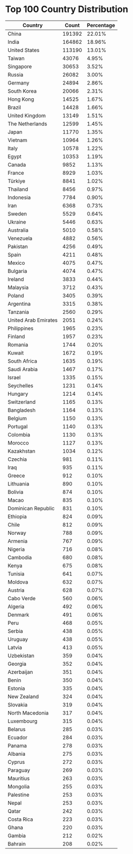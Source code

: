 # Top 100 Country Distribution
| Country | Count | Percentage |
|----|----|----|
| China | 191392 | 22.01% |
| India | 164862 | 18.96% |
| United States | 113190 | 13.01% |
| Taiwan | 43076 | 4.95% |
| Singapore | 30653 | 3.52% |
| Russia | 26082 | 3.00% |
| Germany | 24894 | 2.86% |
| South Korea | 20066 | 2.31% |
| Hong Kong | 14525 | 1.67% |
| Brazil | 14428 | 1.66% |
| United Kingdom | 13149 | 1.51% |
| The Netherlands | 12599 | 1.45% |
| Japan | 11770 | 1.35% |
| Vietnam | 10964 | 1.26% |
| Italy | 10578 | 1.22% |
| Egypt | 10353 | 1.19% |
| Canada | 9852 | 1.13% |
| France | 8929 | 1.03% |
| Türkiye | 8841 | 1.02% |
| Thailand | 8456 | 0.97% |
| Indonesia | 7784 | 0.90% |
| Iran | 6368 | 0.73% |
| Sweden | 5529 | 0.64% |
| Ukraine | 5446 | 0.63% |
| Australia | 5010 | 0.58% |
| Venezuela | 4882 | 0.56% |
| Pakistan | 4256 | 0.49% |
| Spain | 4211 | 0.48% |
| Mexico | 4075 | 0.47% |
| Bulgaria | 4074 | 0.47% |
| Ireland | 3833 | 0.44% |
| Malaysia | 3712 | 0.43% |
| Poland | 3405 | 0.39% |
| Argentina | 3315 | 0.38% |
| Tanzania | 2560 | 0.29% |
| United Arab Emirates | 2051 | 0.24% |
| Philippines | 1965 | 0.23% |
| Finland | 1957 | 0.23% |
| Romania | 1744 | 0.20% |
| Kuwait | 1672 | 0.19% |
| South Africa | 1635 | 0.19% |
| Saudi Arabia | 1467 | 0.17% |
| Israel | 1335 | 0.15% |
| Seychelles | 1231 | 0.14% |
| Hungary | 1214 | 0.14% |
| Switzerland | 1165 | 0.13% |
| Bangladesh | 1164 | 0.13% |
| Belgium | 1150 | 0.13% |
| Portugal | 1140 | 0.13% |
| Colombia | 1130 | 0.13% |
| Morocco | 1127 | 0.13% |
| Kazakhstan | 1034 | 0.12% |
| Czechia | 981 | 0.11% |
| Iraq | 935 | 0.11% |
| Greece | 912 | 0.10% |
| Lithuania | 890 | 0.10% |
| Bolivia | 874 | 0.10% |
| Macao | 835 | 0.10% |
| Dominican Republic | 831 | 0.10% |
| Ethiopia | 824 | 0.09% |
| Chile | 812 | 0.09% |
| Norway | 788 | 0.09% |
| Armenia | 767 | 0.09% |
| Nigeria | 716 | 0.08% |
| Cambodia | 680 | 0.08% |
| Kenya | 675 | 0.08% |
| Tunisia | 641 | 0.07% |
| Moldova | 632 | 0.07% |
| Austria | 628 | 0.07% |
| Cabo Verde | 560 | 0.06% |
| Algeria | 492 | 0.06% |
| Denmark | 491 | 0.06% |
| Peru | 468 | 0.05% |
| Serbia | 438 | 0.05% |
| Uruguay | 438 | 0.05% |
| Latvia | 413 | 0.05% |
| Uzbekistan | 359 | 0.04% |
| Georgia | 352 | 0.04% |
| Azerbaijan | 351 | 0.04% |
| Benin | 350 | 0.04% |
| Estonia | 335 | 0.04% |
| New Zealand | 324 | 0.04% |
| Slovakia | 319 | 0.04% |
| North Macedonia | 317 | 0.04% |
| Luxembourg | 315 | 0.04% |
| Belarus | 285 | 0.03% |
| Ecuador | 284 | 0.03% |
| Panama | 278 | 0.03% |
| Albania | 275 | 0.03% |
| Cyprus | 272 | 0.03% |
| Paraguay | 269 | 0.03% |
| Mauritius | 263 | 0.03% |
| Mongolia | 255 | 0.03% |
| Palestine | 253 | 0.03% |
| Nepal | 253 | 0.03% |
| Qatar | 242 | 0.03% |
| Costa Rica | 223 | 0.03% |
| Ghana | 220 | 0.03% |
| Gambia | 212 | 0.02% |
| Bahrain | 208 | 0.02% |
